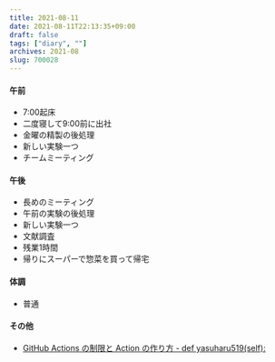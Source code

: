```yaml
---
title: 2021-08-11
date: 2021-08-11T22:13:35+09:00
draft: false
tags: ["diary", ""]
archives: 2021-08
slug: 700028
---
```

#### 午前
- 7:00起床
- 二度寝して9:00前に出社
- 金曜の精製の後処理
- 新しい実験一つ
- チームミーティング
#### 午後
- 長めのミーティング
- 午前の実験の後処理
- 新しい実験一つ
- 文献調査
- 残業1時間
- 帰りにスーパーで惣菜を買って帰宅
#### 体調
- 普通
#### その他
- [GitHub Actions の制限と Action の作り方 - def yasuharu519(self):](https://yasuharu519.hatenablog.com/entry/2018/12/10/231819)